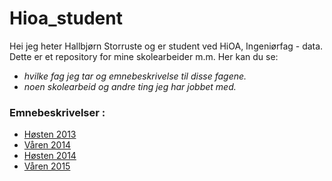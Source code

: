 # Hioa_student
Hei jeg heter Hallbjørn Storruste og er student ved HiOA, Ingeniørfag - data.
Dette er et repository for mine skolearbeider m.m.
Her kan du se:
 - *hvilke fag jeg tar og emnebeskrivelse til disse fagene.*
 - *noen skolearbeid og andre ting jeg har jobbet med.*

### Emnebeskrivelser :
  - [Høsten 2013](https://github.com/s165519/Hioa_student/tree/master/H2013/fag2013h.md)
  - [Våren 2014](https://github.com/s165519/Hioa_student/tree/master/V2014/fag2014v.md)
  - [Høsten 2014](https://github.com/s165519/Hioa_student/tree/master/H2014/fag2014h.md)
  - [Våren 2015](https://github.com/s165519/Hioa_student/tree/master/V2015/fag2015v.md)
